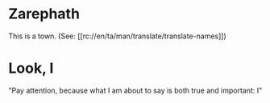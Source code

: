 # Zarephath

This is a town. (See: [[rc://en/ta/man/translate/translate-names]])

# Look, I

"Pay attention, because what I am about to say is both true and important: I"

